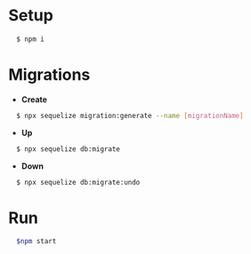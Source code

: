 # Setup
```sh
  $ npm i
```

# Migrations
* **Create**
```sh
  $ npx sequelize migration:generate --name [migrationName]
```
* **Up** 
```sh
  $ npx sequelize db:migrate
```
* **Down** 
```sh 
  $ npx sequelize db:migrate:undo
```

# Run
```sh
  $npm start
```